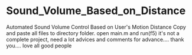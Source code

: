 # Sound_Volume_Based_on_Distance
Automated Sound Volume Control Based on User's Motion Distance
Copy and paste all files to directory folder. open main.m and run(f5)
it's not a complete project, need a lot advices and comments for advance....
thank you.... love all good people
